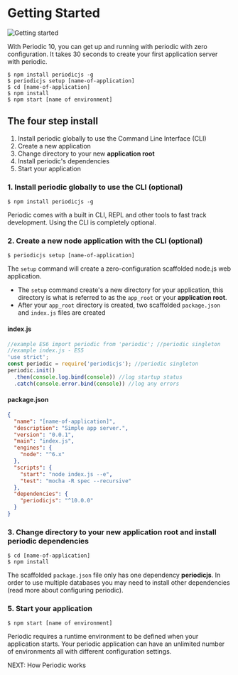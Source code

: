 # Getting Started


![Getting started](https://raw.githubusercontent.com/typesettin/periodicjs/master/doc/images/getting-started/01-setup-install.gif)

With Periodic 10, you can get up and running with periodic with zero configuration. It takes 30 seconds to create your first application server with periodic.

```console
$ npm install periodicjs -g 
$ periodicjs setup [name-of-application] 
$ cd [name-of-application]
$ npm install
$ npm start [name of environment]
```

## The four step install
1. Install periodic globally to use the Command Line Interface (CLI)
2. Create a new application
3. Change directory to your new **application root**
4. Install periodic's dependencies
5. Start your application

### 1. Install periodic globally to use the CLI (optional) 

```
$ npm install periodicjs -g 
```
Periodic comes with a built in CLI, REPL and other tools to fast track development. Using the CLI is completely optional. 

### 2. Create a new node application with the CLI (optional)

```
$ periodicjs setup [name-of-application]
```
The `setup` command will create a zero-configuration scaffolded node.js web application.
* The `setup` command create's a new directory for your application, this directory is what is referred to as the `app_root` or your **application root**.
* After your `app_root` directory is created, two scaffolded `package.json` and `index.js` files are created  

#### index.js
```javascript
//example ES6 import periodic from 'periodic'; //periodic singleton
//example index.js - ES5
'use strict';
const periodic = require('periodicjs'); //periodic singleton
periodic.init()
  .then(console.log.bind(console)) //log startup status
  .catch(console.error.bind(console)) //log any errors
```

#### package.json
```json
{
  "name": "[name-of-application]",
  "description": "Simple app server.",
  "version": "0.0.1",
  "main": "index.js",
  "engines": {
    "node": "^6.x"
  },
  "scripts": {
    "start": "node index.js --e",
    "test": "mocha -R spec --recursive"
  },
  "dependencies": {
    "periodicjs": "^10.0.0"
  }
}
```

### 3. Change directory to your new **application root** and install periodic dependencies

```
$ cd [name-of-application] 
$ npm install
```

The scaffolded `package.json` file only has one dependency **periodicjs**. In order to use multiple databases you may need to install other dependencies (read more about configuring periodic). 


### 5. Start your application 

```
$ npm start [name of environment]
```

Periodic requires a runtime environment to be defined when your application starts. Your periodic application can have an unlimited number of environments all with different configuration settings. 

NEXT: How Periodic works